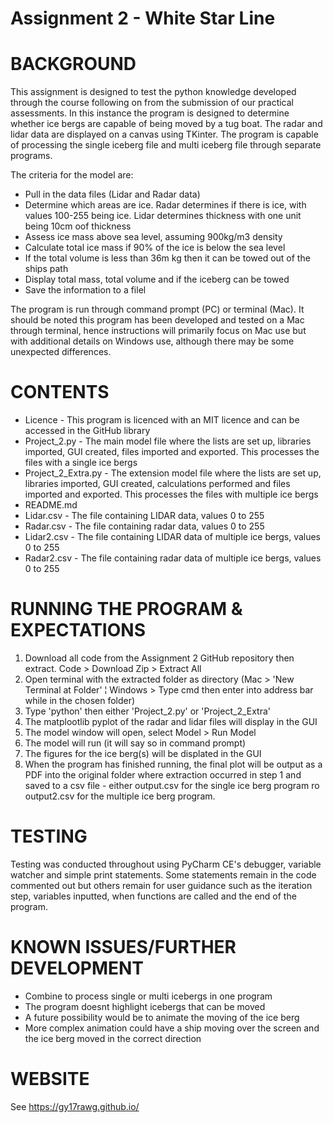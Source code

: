 # Assignment 2 - White Star Line

# BACKGROUND

This assignment is designed to test the python knowledge developed through the course following on from the submission of our practical assessments. In this instance the program is designed to determine whether ice bergs are capable of being moved by a tug boat. The radar and lidar data are displayed on a canvas using TKinter. The program is capable of processing the single iceberg file and multi iceberg file through separate programs.

The criteria for the model are:

- Pull in the data files (Lidar and Radar data)
- Determine which areas are ice. Radar determines if there is ice, with values 100-255 being ice. Lidar determines thickness with one unit being 10cm oof thickness
- Assess ice mass above sea level, assuming 900kg/m3 density
- Calculate total ice mass if 90% of the ice is below the sea level
- If the total volume is less than 36m kg then it can be towed out of the ships path
- Display total mass, total volume and if the iceberg can be towed
- Save the information to a filel

The program is run through command prompt (PC) or terminal (Mac). It should be noted this program has been developed and tested on a Mac through terminal, hence instructions will primarily focus on Mac use but with additional details on Windows use, although there may be some unexpected differences.

# CONTENTS

- Licence - This program is licenced with an MIT licence and can be accessed in the GitHub library
- Project_2.py - The main model file where the lists are set up, libraries imported, GUI created, files imported and exported. This processes the files with a single ice bergs
- Project_2_Extra.py - The extension model file where the lists are set up, libraries imported, GUI created, calculations performed and files imported and exported. This processes the files with multiple ice bergs
- README.md
- Lidar.csv - The file containing LIDAR data, values 0 to 255
- Radar.csv - The file containing radar data, values 0 to 255
- Lidar2.csv - The file containing LIDAR data of multiple ice bergs, values 0 to 255
- Radar2.csv - The file containing radar data of multiple ice bergs, values 0 to 255

# RUNNING THE PROGRAM & EXPECTATIONS

1) Download all code from the Assignment 2 GitHub repository then extract. Code > Download Zip > Extract All
2) Open terminal with the extracted folder as directory (Mac > 'New Terminal at Folder' ¦ Windows > Type cmd then enter into address bar while in the chosen folder)
3) Type 'python' then either 'Project_2.py' or 'Project_2_Extra'
4) The matplootlib pyplot of the radar and lidar files will display in the GUI
5) The model window will open, select Model > Run Model
6) The model will run (it will say so in command prompt)
7) The figures for the ice berg(s) will be displated in the GUI
8) When the program has finished running, the final plot will be output as a PDF into the original folder where extraction occurred in step 1 and saved to a csv file - either output.csv for the single ice berg program ro output2.csv for the multiple ice berg program.

# TESTING

Testing was conducted throughout using PyCharm CE's debugger, variable watcher and simple print statements. Some statements remain in the code commented out but others remain for user guidance such as the iteration step, variables inputted, when functions are called and the end of the program.

# KNOWN ISSUES/FURTHER DEVELOPMENT

- Combine to process single or multi icebergs in one program
- The program doesnt highlight icebergs that can be moved
- A future possibility would be to animate the moving of the ice berg
- More complex animation could have a ship moving over the screen and the ice berg moved in the correct direction

# WEBSITE 

See https://gy17rawg.github.io/

